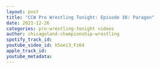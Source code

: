 ```yaml
---
layout: post
title: "CCW Pro Wrestling Tonight: Episode 38: Paragon"
date: 2021-12-26
categories: pro-wrestling-tonight videos
author: chicagoland-championship-wrestling
spotify_track_id: 
youtube_video_id: k5oei3_Fz64
apple_track_id: 
youtube_metadata: 
---
```

